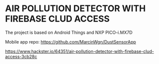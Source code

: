 # AIR POLLUTION DETECTOR WITH FIREBASE CLUD ACCESS
The project is based on Android Things and NXP PICO-i.MX7D

Mobile app repo: https://github.com/MarcinWgn/DustSensorApp

https://www.hackster.io/64351/air-pollution-detector-with-firebase-clud-access-3cb28c
